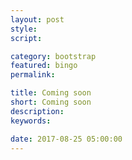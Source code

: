 ```yaml
---
layout: post
style:
script:

category: bootstrap
featured: bingo
permalink:

title: Coming soon
short: Coming soon
description:
keywords:

date: 2017-08-25 05:00:00
---
```

